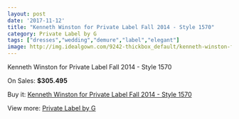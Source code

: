 ```yaml
---
layout: post
date: '2017-11-12'
title: "Kenneth Winston for Private Label Fall 2014 - Style 1570"
category: Private Label by G
tags: ["dresses","wedding","demure","label","elegant"]
image: http://img.idealgown.com/9242-thickbox_default/kenneth-winston-for-private-label-fall-2014-style-1570.jpg
---
```

Kenneth Winston for Private Label Fall 2014 - Style 1570

On Sales: **$305.495**
<a href="https://www.idealgown.com/en/private-label-by-g/3860-kenneth-winston-for-private-label-fall-2014-style-1570.html"><amp-img layout="responsive" width="600" height="600" src="//img.idealgown.com/9242-thickbox_default/kenneth-winston-for-private-label-fall-2014-style-1570.jpg" alt="Kenneth Winston for Private Label Fall 2014 - Style 1570 0" /></a>
<a href="https://www.idealgown.com/en/private-label-by-g/3860-kenneth-winston-for-private-label-fall-2014-style-1570.html"><amp-img layout="responsive" width="600" height="600" src="//img.idealgown.com/9243-thickbox_default/kenneth-winston-for-private-label-fall-2014-style-1570.jpg" alt="Kenneth Winston for Private Label Fall 2014 - Style 1570 1" /></a>
<a href="https://www.idealgown.com/en/private-label-by-g/3860-kenneth-winston-for-private-label-fall-2014-style-1570.html"><amp-img layout="responsive" width="600" height="600" src="//img.idealgown.com/9241-thickbox_default/kenneth-winston-for-private-label-fall-2014-style-1570.jpg" alt="Kenneth Winston for Private Label Fall 2014 - Style 1570 2" /></a>

Buy it: [Kenneth Winston for Private Label Fall 2014 - Style 1570](https://www.idealgown.com/en/private-label-by-g/3860-kenneth-winston-for-private-label-fall-2014-style-1570.html "Kenneth Winston for Private Label Fall 2014 - Style 1570")

View more: [Private Label by G](https://www.idealgown.com/en/46-private-label-by-g "Private Label by G")